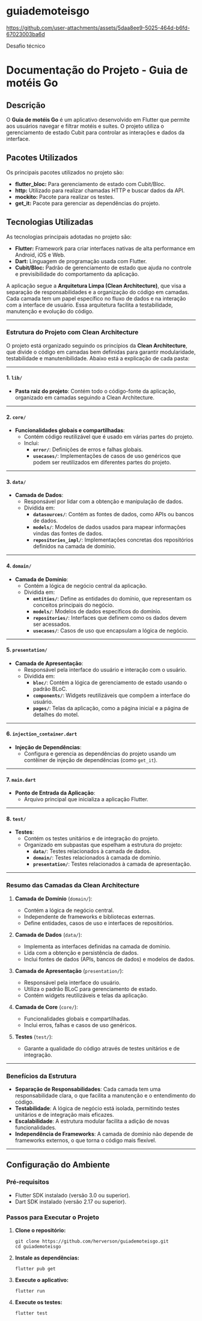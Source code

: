 # guiademoteisgo



https://github.com/user-attachments/assets/5daa8ee9-5025-464d-b6fd-67023003ba6d



Desafio técnico

<h1>Documentação do Projeto - Guia de motéis Go</h1>
    <h2>Descrição</h2>
    <p>O <strong>Guia de motéis Go</strong> é um aplicativo desenvolvido em Flutter que permite aos usuários navegar e filtrar motéis e suítes. O projeto utiliza o gerenciamento de estado Cubit para controlar as interações e dados da interface.</p>
    <h2>Pacotes Utilizados</h2>
    <p>Os principais pacotes utilizados no projeto são:</p>
    <ul>
        <li><strong>flutter_bloc:</strong> Para gerenciamento de estado com Cubit/Bloc.</li>
        <li><strong>http:</strong> Utilizado para realizar chamadas HTTP e buscar dados da API.</li>
        <li><strong>mockito:</strong> Pacote para realizar os testes.</li>
        <li><strong>get_it:</strong> Pacote para gerenciar as dependências do projeto.</li>
    </ul>
    <h2>Tecnologias Utilizadas</h2>
    <p>As tecnologias principais adotadas no projeto são:</p>
    <ul>
        <li><strong>Flutter:</strong> Framework para criar interfaces nativas de alta performance em Android, iOS e Web.</li>
        <li><strong>Dart:</strong> Linguagem de programação usada com Flutter.</li>
        <li><strong>Cubit/Bloc:</strong> Padrão de gerenciamento de estado que ajuda no controle e previsibilidade do comportamento da aplicação.</li>
    </ul>
    <div class="section">
        <p>
            A aplicação segue a <strong>Arquitetura Limpa (Clean Architecture)</strong>, que visa a separação de responsabilidades e a organização do código em camadas. Cada camada tem um papel específico no fluxo de dados e na interação com a interface de usuário. Essa arquitetura facilita a testabilidade, manutenção e evolução do código.
        </p>
    </div>
   
---

### Estrutura do Projeto com Clean Architecture

O projeto está organizado seguindo os princípios da **Clean Architecture**, que divide o código em camadas bem definidas para garantir modularidade, testabilidade e manutenibilidade. Abaixo está a explicação de cada pasta:

---

#### 1. **`lib/`**
   - **Pasta raiz do projeto**: Contém todo o código-fonte da aplicação, organizado em camadas seguindo a Clean Architecture.

---

#### 2. **`core/`**
   - **Funcionalidades globais e compartilhadas**:
     - Contém código reutilizável que é usado em várias partes do projeto.
     - Inclui:
       - **`error/`**: Definições de erros e falhas globais.
       - **`usecases/`**: Implementações de casos de uso genéricos que podem ser reutilizados em diferentes partes do projeto.

---

#### 3. **`data/`**
   - **Camada de Dados**:
     - Responsável por lidar com a obtenção e manipulação de dados.
     - Dividida em:
       - **`datasources/`**: Contém as fontes de dados, como APIs ou bancos de dados.
       - **`models/`**: Modelos de dados usados para mapear informações vindas das fontes de dados.
       - **`repositories_impl/`**: Implementações concretas dos repositórios definidos na camada de domínio.

---

#### 4. **`domain/`**
   - **Camada de Domínio**:
     - Contém a lógica de negócio central da aplicação.
     - Dividida em:
       - **`entities/`**: Define as entidades do domínio, que representam os conceitos principais do negócio.
       - **`models/`**: Modelos de dados específicos do domínio.
       - **`repositories/`**: Interfaces que definem como os dados devem ser acessados.
       - **`usecases/`**: Casos de uso que encapsulam a lógica de negócio.

---

#### 5. **`presentation/`**
   - **Camada de Apresentação**:
     - Responsável pela interface do usuário e interação com o usuário.
     - Dividida em:
       - **`bloc/`**: Contém a lógica de gerenciamento de estado usando o padrão BLoC.
       - **`components/`**: Widgets reutilizáveis que compõem a interface do usuário.
       - **`pages/`**: Telas da aplicação, como a página inicial e a página de detalhes do motel.

---

#### 6. **`injection_container.dart`**
   - **Injeção de Dependências**:
     - Configura e gerencia as dependências do projeto usando um contêiner de injeção de dependências (como `get_it`).

---

#### 7. **`main.dart`**
   - **Ponto de Entrada da Aplicação**:
     - Arquivo principal que inicializa a aplicação Flutter.

---

#### 8. **`test/`**
   - **Testes**:
     - Contém os testes unitários e de integração do projeto.
     - Organizado em subpastas que espelham a estrutura do projeto:
       - **`data/`**: Testes relacionados à camada de dados.
       - **`domain/`**: Testes relacionados à camada de domínio.
       - **`presentation/`**: Testes relacionados à camada de apresentação.

---

### Resumo das Camadas da Clean Architecture

1. **Camada de Domínio** (`domain/`):
   - Contém a lógica de negócio central.
   - Independente de frameworks e bibliotecas externas.
   - Define entidades, casos de uso e interfaces de repositórios.

2. **Camada de Dados** (`data/`):
   - Implementa as interfaces definidas na camada de domínio.
   - Lida com a obtenção e persistência de dados.
   - Inclui fontes de dados (APIs, bancos de dados) e modelos de dados.

3. **Camada de Apresentação** (`presentation/`):
   - Responsável pela interface do usuário.
   - Utiliza o padrão BLoC para gerenciamento de estado.
   - Contém widgets reutilizáveis e telas da aplicação.

4. **Camada de Core** (`core/`):
   - Funcionalidades globais e compartilhadas.
   - Inclui erros, falhas e casos de uso genéricos.

5. **Testes** (`test/`):
   - Garante a qualidade do código através de testes unitários e de integração.

---

### Benefícios da Estrutura

- **Separação de Responsabilidades**: Cada camada tem uma responsabilidade clara, o que facilita a manutenção e o entendimento do código.
- **Testabilidade**: A lógica de negócio está isolada, permitindo testes unitários e de integração mais eficazes.
- **Escalabilidade**: A estrutura modular facilita a adição de novas funcionalidades.
- **Independência de Frameworks**: A camada de domínio não depende de frameworks externos, o que torna o código mais flexível.

---
 <h2>Configuração do Ambiente</h2>
    <h3>Pré-requisitos</h3>
    <ul>
      <li>Flutter SDK instalado (versão 3.0 ou superior).</li>
      <li>Dart SDK instalado (versão 2.17 ou superior).</li>
    </ul>
    <h3>Passos para Executar o Projeto</h3>
    <ol>
      <li><strong>Clone o repositório:</strong>
        <pre><code>git clone https://github.com/herverson/guiademoteisgo.git
cd guiademoteisgo</code></pre>
      </li>
      <li><strong>Instale as dependências:</strong>
        <pre><code>flutter pub get</code></pre>
      </li>
      <li><strong>Execute o aplicativo:</strong>
        <pre><code>flutter run</code></pre>
      </li>
      <li><strong>Execute os testes:</strong>
        <pre><code>flutter test</code></pre>
      </li>
    </ol>

